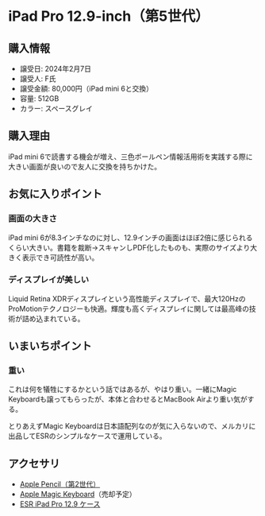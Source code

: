 # iPad Pro 12.9-inch（第5世代）
## 購入情報
- 譲受日: 2024年2月7日
- 譲受人: F氏
- 譲受金額: 80,000円（iPad mini 6と交換）
- 容量: 512GB
- カラー: スペースグレイ

## 購入理由
iPad mini 6で読書する機会が増え、三色ボールペン情報活用術を実践する際に大きい画面が良いので友人に交換を持ちかけた。

## お気に入りポイント
### 画面の大きさ
iPad mini 6が8.3インチなのに対し、12.9インチの画面はほぼ2倍に感じられるくらい大きい。書籍を裁断→スキャンしPDF化したものも、実際のサイズより大きく表示でき可読性が高い。

### ディスプレイが美しい
Liquid Retina XDRディスプレイという高性能ディスプレイで、最大120HzのProMotionテクノロジーも快適。輝度も高くディスプレイに関しては最高峰の技術が詰め込まれている。

## いまいちポイント
### 重い
これは何を犠牲にするかという話ではあるが、やはり重い。一緒にMagic Keyboardも譲ってもらったが、本体と合わせるとMacBook Airより重い気がする。

とりあえずMagic Keyboardは日本語配列なのが気に入らないので、メルカリに出品してESRのシンプルなケースで運用している。

## アクセサリ
- [Apple Pencil（第2世代）](https://amzn.to/3OAIMbC)
- [Apple Magic Keyboard](https://amzn.to/3SURfsA)（売却予定）
- [ESR iPad Pro 12.9 ケース](https://amzn.to/3OEIAbc)